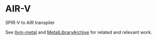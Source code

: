 # AIR-V

SPIR-V to AIR transpiler

See [llvm-metal](https://github.com/JuliaGPU/llvm-metal) and [MetalLibraryArchive](https://github.com/YuAo/MetalLibraryArchive) for related and relevant work.
